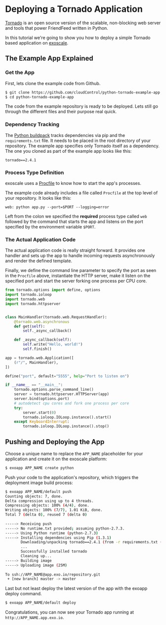 # Deploying a Tornado Application

[Tornado] is an open source version of the scalable, non-blocking web server
and tools that power FriendFeed written in Python.

In this tutorial we're going to show you how to deploy a simple Tornado based
application on [exoscale].

## The Example App Explained

### Get the App
First, lets clone the example code from Github.
~~~bash
$ git clone https://github.com/cloudControl/python-tornado-example-app.git
$ cd python-tornado-example-app
~~~

The code from the example repository is ready to be deployed. Lets still go
through the different files and their purpose real quick.

### Dependency Tracking

The [Python buildpack] tracks dependencies via pip and the `requirements.txt`
file. It needs to be placed in the root directory of your repository. The
example app specifies only Tornado itself as a dependency. The one you cloned
as part of the example app looks like this:
~~~pip
tornado==2.4.1
~~~

### Process Type Definition
exoscale uses a [Procfile] to know how to start the app's processes.

The example code already includes a file called `Procfile` at the top level of
your repository. It looks like this:
~~~
web: python app.py --port=$PORT --logging=error
~~~

Left from the colon we specified the **required** process type called `web`
followed by the command that starts the app and listens on the port specified
by the environment variable `$PORT`.

### The Actual Application Code

The actual application code is really straight forward. It provides one handler
and sets up the app to handle incoming requests asynchronously and render the
defined template.

Finally, we define the command line parameter to specify the port as
seen in the `Procfile` above, instantiate the HTTP server, make it listen on
the specified port and start the server forking one process per CPU core.
~~~python
from tornado.options import define, options
import tornado.ioloop
import tornado.web
import tornado.httpserver


class MainHandler(tornado.web.RequestHandler):
    @tornado.web.asynchronous
    def get(self):
        self._async_callback()

    def _async_callback(self):
        self.write("Hello, world!")
        self.finish()

app = tornado.web.Application([
    (r"/", MainHandler),
])

define("port", default="5555", help="Port to listen on")

if __name__ == "__main__":
    tornado.options.parse_command_line()
    server = tornado.httpserver.HTTPServer(app)
    server.bind(options.port)
    # autodetect cpu cores and fork one process per core
    try:
        server.start(0)
        tornado.ioloop.IOLoop.instance().start()
    except KeyboardInterrupt:
        tornado.ioloop.IOLoop.instance().stop()
~~~

## Pushing and Deploying the App

Choose a unique name to replace the `APP_NAME` placeholder for your application
and create it on the exoscale platform:
~~~bash
$ exoapp APP_NAME create python
~~~

Push your code to the application's repository, which triggers the deployment
image build process:
~~~bash
$ exoapp APP_NAME/default push
Counting objects: 7, done.
Delta compression using up to 4 threads.
Compressing objects: 100% (4/4), done.
Writing objects: 100% (7/7), 1.01 KiB, done.
Total 7 (delta 0), reused 7 (delta 0)
       
-----> Receiving push
-----> No runtime.txt provided; assuming python-2.7.3.
-----> Using Python runtime (python-2.7.3)
-----> Installing dependencies using Pip (1.3.1)
       Downloading/unpacking tornado==2.4.1 (from -r requirements.txt (line 1))
       ...
       Successfully installed tornado
       Cleaning up...
-----> Building image
-----> Uploading image (25M)
       
To ssh://APP_NAME@app.exo.io/repository.git
 + [new branch] master -> master
~~~

Last but not least deploy the latest version of the app with the exoapp
deploy command.
~~~bash
$ exoapp APP_NAME/default deploy
~~~

Congratulations, you can now see your Tornado app running at `http://APP_NAME.app.exo.io`.

[Tornado]: http://www.tornadoweb.org
[exoscale]: http://www.exoscale.ch
[Python buildpack]: https://github.com/cloudControl/buildpack-python
[Procfile]: https://community.exoscale.ch/apps/Platform%20Documentation#buildpacks-and-the-procfile
